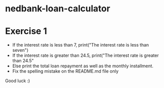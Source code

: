 # nedbank-loan-calculator

# Exercise 1
- If the interest rate is less than 7, print("The interest rate is less than seven")
- If the interest rate is greater than 24.5, print("The interest rate is greater than 24.5"
- Else print the total loan repayment as well as the monthly installment.
- Fix the spelling mistake on the README.md file only

Good luck :)
